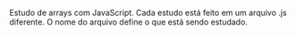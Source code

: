 <p>Estudo de arrays com JavaScript. Cada estudo está feito em um arquivo .js diferente. O nome do arquivo define o que está sendo estudado.</p>
